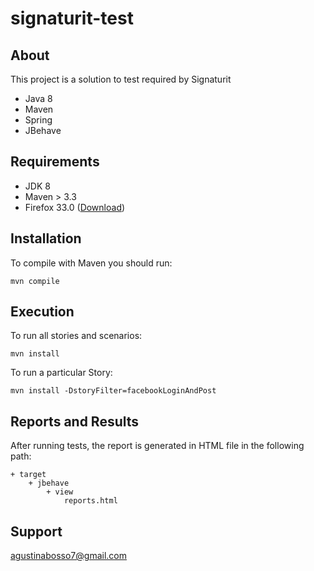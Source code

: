 # signaturit-test


## About

This project is a solution to test required by Signaturit 

- Java 8
- Maven
- Spring
- JBehave

## Requirements

- JDK 8
- Maven > 3.3
- Firefox 33.0 ([Download](https://ftp.mozilla.org/pub/firefox/releases/33.0/))

## Installation

To compile with Maven you should run:

`mvn compile`

## Execution

To run all stories and scenarios:

`mvn install`

To run a particular Story:

`mvn install -DstoryFilter=facebookLoginAndPost`

## Reports and Results

After running tests, the report is generated in HTML file in the following path:

    + target
        + jbehave
            + view
                reports.html
                
## Support

agustinabosso7@gmail.com
